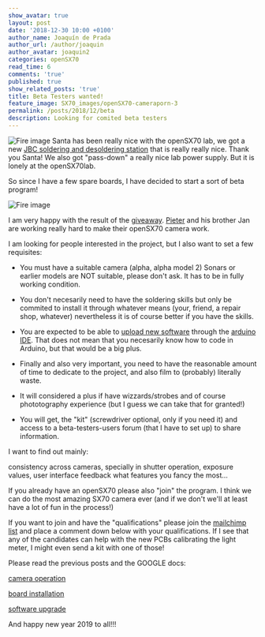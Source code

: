 ```yaml
---
show_avatar: true
layout: post
date: '2018-12-30 10:00 +0100'
author_name: Joaquín de Prada
author_url: /author/joaquin
author_avatar: joaquin2
categories: openSX70
read_time: 6
comments: 'true'
published: true
show_related_posts: 'true'
title: Beta Testers wanted!
feature_image: SX70_images/openSX70-cameraporn-3
permalink: /posts/2018/12/beta
description: Looking for comited beta testers	
---
```

![Fire image]({{site.url}}/{{site.baseurl}}img/2018/12/2018-12-30-beta-program-2.jpg)
Santa has been really nice with the openSX70 lab, we got a new [JBC soldering and desoldering station](https://www.jbctools.com/ddse-2-tools-rework-station-with-electric-pump-product-939-category-999.html) that is really really nice. Thank you Santa! We also got "pass-down" a really nice lab power supply. But it is lonely at the openSX70lab.

So since I have a few spare boards, I have decided to start a sort of beta program!

![Fire image]({{site.url}}/{{site.baseurl}}img/2018/12/2018-12-30-beta-program-1.jpg)

I am very happy with the result of the [giveaway](https://opensx70.com/posts/2018/11/giveaway). [Pieter](https://opensx70.com/posts/2018/12/winner) and his brother Jan are working really hard to make their openSX70 camera work.

I am looking for people interested in the project, but I also want to set a few requisites:

 * You must have a suitable camera (alpha, alpha model 2) Sonars or earlier models are NOT suitable, please don't ask. It has to be in fully working condition.

 * You don't necesarily need to have the soldering skills but only be commited to install it through whatever means (your, friend, a repair shop, whatever) nevertheless it is of course better if you have the skills.

 * You are expected to be able to [upload new software](https://docs.google.com/document/d/1T6CblpqR6lJp2c8rYj9HKU2SYuAUMXcZzxQYi2WTeYM) through the [arduino IDE](https://www.arduino.cc/en/main/software). That does not mean that you necesarily know how to code in Arduino, but that would be a big plus.

 * Finally and also very important, you need to have the reasonable amount of time to dedicate to the project, and also film to (probably) literally waste.

 * It will considered a plus if have wizzards/strobes and of course phototography experience (but I guess we can take that for granted!)


 * You will get, the "kit" (screwdriver optional, only if you need it) and access to a beta-testers-users forum (that I have to set up) to share information.

I want to find out mainly:

consistency across cameras, specially in shutter operation, exposure values, 
user interface feedback
what features you fancy the most...

If you already have an openSX70 please also "join" the program. I think we can do the most amazing SX70 camera ever (and if we don't we'll at least have a lot of fun in the process!)

If you want to join and have the "qualifications" please join the [mailchimp list](https://opensx70.us19.list-manage.com/subscribe?u=806a32d4f5ebbeef65c4a0661&id=92126a4933) and place a comment down below with your qualifications. If I see that any of the candidates can help with the new PCBs calibrating the light meter, I might even send a kit with one of those!

Please read the previous posts and the GOOGLE docs:

[camera operation](https://docs.google.com/document/d/1TnC51uTfky0JhySty0oG02JZn2nBN-3xTkvg4KMKXlw)

[board installation](https://docs.google.com/document/d/14rmLisqLQVZw1geXh8mKx_AVkoZlMeiPiUtI20Hwy-E)

[software upgrade](https://docs.google.com/document/d/1T6CblpqR6lJp2c8rYj9HKU2SYuAUMXcZzxQYi2WTeYM)

And happy new year 2019 to all!!!



